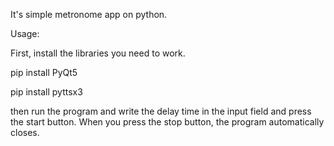 It's simple metronome app on python.

Usage:

First, install the libraries you need to work.

pip install PyQt5

pip install pyttsx3

then run the program and write the delay time in the input field and press the start button. When you press the stop button, the program automatically closes.
